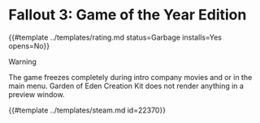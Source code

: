 # Fallout 3: Game of the Year Edition
<!-- script:Aliases [
    "Fallout 3"
] -->

{{#template ../templates/rating.md status=Garbage installs=Yes opens=No}}

> [!WARNING]
> The game freezes completely during intro company movies and or in the main menu.
> Garden of Eden Creation Kit does not render anything in a preview window.

{{#template ../templates/steam.md id=22370}}

